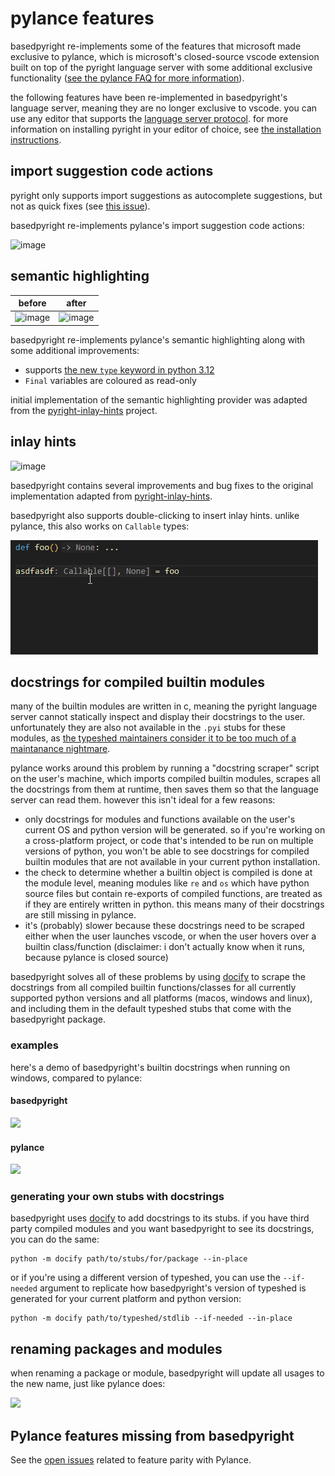 # pylance features

basedpyright re-implements some of the features that microsoft made exclusive to pylance, which is microsoft's closed-source vscode extension built on top of the pyright language server with some additional exclusive functionality ([see the pylance FAQ for more information](https://github.com/microsoft/pylance-release/blob/main/FAQ.md#what-features-are-in-pylance-but-not-in-pyright-what-is-the-difference-exactly)).

the following features have been re-implemented in basedpyright's language server, meaning they are no longer exclusive to vscode. you can use any editor that supports the [language server protocol](https://microsoft.github.io/language-server-protocol/). for more information on installing pyright in your editor of choice, see [the installation instructions](../installation/ides.md).

## import suggestion code actions

pyright only supports import suggestions as autocomplete suggestions, but not as quick fixes (see [this issue](https://github.com/microsoft/pyright/issues/4263#issuecomment-1333987645)).

basedpyright re-implements pylance's import suggestion code actions:

![image](https://github.com/DetachHead/basedpyright/assets/57028336/a3e8a506-5682-4230-a43c-e815c84889c0)

## semantic highlighting

| before                                                                                                    | after                                                                                                     |
| --------------------------------------------------------------------------------------------------------- | --------------------------------------------------------------------------------------------------------- |
| ![image](https://github.com/DetachHead/basedpyright/assets/57028336/f2977463-b828-470e-8094-ca437a312350) | ![image](https://github.com/DetachHead/basedpyright/assets/57028336/e2c7999e-28c0-4a4c-b975-f63575ec3404) |

basedpyright re-implements pylance's semantic highlighting along with some additional improvements:

-   supports [the new `type` keyword in python 3.12](https://peps.python.org/pep-0695/)
-   `Final` variables are coloured as read-only

initial implementation of the semantic highlighting provider was adapted from the [pyright-inlay-hints](https://github.com/jbradaric/pyright-inlay-hints) project.

## inlay hints

![image](https://github.com/DetachHead/basedpyright/assets/57028336/41ed93e8-04e2-4163-a1be-c9ec8f3d90df)

basedpyright contains several improvements and bug fixes to the original implementation adapted from [pyright-inlay-hints](https://github.com/jbradaric/pyright-inlay-hints).

basedpyright also supports double-clicking to insert inlay hints. unlike pylance, this also works on `Callable` types:

![](./double-click-inlay-hint.gif)

## docstrings for compiled builtin modules

many of the builtin modules are written in c, meaning the pyright language server cannot statically inspect and display their docstrings to the user. unfortunately they are also not available in the `.pyi` stubs for these modules, as [the typeshed maintainers consider it to be too much of a maintanance nightmare](https://github.com/python/typeshed/issues/4881#issuecomment-1275775973).

pylance works around this problem by running a "docstring scraper" script on the user's machine, which imports compiled builtin modules, scrapes all the docstrings from them at runtime, then saves them so that the language server can read them. however this isn't ideal for a few reasons:

-   only docstrings for modules and functions available on the user's current OS and python version will be generated. so if you're working on a cross-platform project, or code that's intended to be run on multiple versions of python, you won't be able to see docstrings for compiled builtin modules that are not available in your current python installation.
-   the check to determine whether a builtin object is compiled is done at the module level, meaning modules like `re` and `os` which have python source files but contain re-exports of compiled functions, are treated as if they are entirely written in python. this means many of their docstrings are still missing in pylance.
-   it's (probably) slower because these docstrings need to be scraped either when the user launches vscode, or when the user hovers over a builtin class/function (disclaimer: i don't actually know when it runs, because pylance is closed source)

basedpyright solves all of these problems by using [docify](https://github.com/AThePeanut4/docify) to scrape the docstrings from all compiled builtin functions/classes for all currently supported python versions and all platforms (macos, windows and linux), and including them in the default typeshed stubs that come with the basedpyright package.

### examples

here's a demo of basedpyright's builtin docstrings when running on windows, compared to pylance:

#### basedpyright

![](https://github.com/DetachHead/basedpyright/assets/57028336/df4f4916-4b5e-4367-bd88-4ddadf283780)

#### pylance

![](https://github.com/DetachHead/basedpyright/assets/57028336/15a38478-8405-419c-a6e1-3c0801808896)

### generating your own stubs with docstrings

basedpyright uses [docify](https://github.com/AThePeanut4/docify) to add docstrings to its stubs. if you have third party compiled modules and you want basedpyright to see its docstrings, you can do the same:

```
python -m docify path/to/stubs/for/package --in-place
```

or if you're using a different version of typeshed, you can use the `--if-needed` argument to replicate how basedpyright's version of typeshed is generated for your current platform and python version:

```
python -m docify path/to/typeshed/stdlib --if-needed --in-place
```

## renaming packages and modules

when renaming a package or module, basedpyright will update all usages to the new name, just like pylance does:

![](https://github.com/user-attachments/assets/6207fe90-027a-4227-a1ed-d2c4406ad38c)

## Pylance features missing from basedpyright

See the [open issues](https://github.com/DetachHead/basedpyright/issues?q=is:issue+is:open+pylance+label:%22pylance+parity%22) related to feature parity with Pylance.
